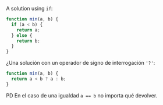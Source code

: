 A solution using `if`:

```js
function min(a, b) {
  if (a < b) {
    return a;
  } else {
    return b;
  }
}
```

¿Una solución con un operador de signo de interrogación `'?'`:

```js
function min(a, b) {
  return a < b ? a : b;
}
```

PD En el caso de una igualdad `a == b` no importa qué devolver.
